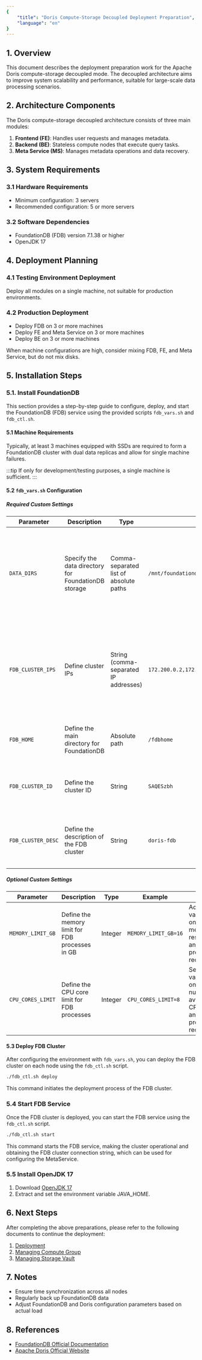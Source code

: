 ```yaml
---
{
    "title": "Doris Compute-Storage Decoupled Deployment Preparation",
    "language": "en"
}
---
```


<!--
Licensed to the Apache Software Foundation (ASF) under one
or more contributor license agreements.  See the NOTICE file
distributed with this work for additional information
regarding copyright ownership.  The ASF licenses this file
to you under the Apache License, Version 2.0 (the
"License"); you may not use this file except in compliance
with the License.  You may obtain a copy of the License at

  http://www.apache.org/licenses/LICENSE-2.0

Unless required by applicable law or agreed to in writing,
software distributed under the License is distributed on an
"AS IS" BASIS, WITHOUT WARRANTIES OR CONDITIONS OF ANY
KIND, either express or implied.  See the License for the
specific language governing permissions and limitations
under the License.
-->

## 1. Overview

This document describes the deployment preparation work for the Apache Doris compute-storage decoupled mode. The decoupled architecture aims to improve system scalability and performance, suitable for large-scale data processing scenarios.

## 2. Architecture Components

The Doris compute-storage decoupled architecture consists of three main modules:

1. **Frontend (FE)**: Handles user requests and manages metadata.
2. **Backend (BE)**: Stateless compute nodes that execute query tasks.
3. **Meta Service (MS)**: Manages metadata operations and data recovery.

## 3. System Requirements

### 3.1 Hardware Requirements

- Minimum configuration: 3 servers
- Recommended configuration: 5 or more servers

### 3.2 Software Dependencies

- FoundationDB (FDB) version 7.1.38 or higher
- OpenJDK 17

## 4. Deployment Planning

### 4.1 Testing Environment Deployment

Deploy all modules on a single machine, not suitable for production environments.

### 4.2 Production Deployment

- Deploy FDB on 3 or more machines
- Deploy FE and Meta Service on 3 or more machines
- Deploy BE on 3 or more machines

When machine configurations are high, consider mixing FDB, FE, and Meta Service, but do not mix disks.

## 5. Installation Steps

### 5.1. Install FoundationDB

This section provides a step-by-step guide to configure, deploy, and start the FoundationDB (FDB) service using the provided scripts `fdb_vars.sh` and `fdb_ctl.sh`.

#### 5.1 Machine Requirements

Typically, at least 3 machines equipped with SSDs are required to form a FoundationDB cluster with dual data replicas and allow for single machine failures.

:::tip
If only for development/testing purposes, a single machine is sufficient.
:::

#### 5.2 `fdb_vars.sh` Configuration

##### Required Custom Settings

| Parameter | Description | Type | Example | Notes |
|-----------|-------------|------|---------|-------|
| `DATA_DIRS` | Specify the data directory for FoundationDB storage | Comma-separated list of absolute paths | `/mnt/foundationdb/data1,/mnt/foundationdb/data2,/mnt/foundationdb/data3` | - Ensure directories are created before running the script<br>- SSD and separate directories are recommended for production environments |
| `FDB_CLUSTER_IPS` | Define cluster IPs | String (comma-separated IP addresses) | `172.200.0.2,172.200.0.3,172.200.0.4` | - At least 3 IP addresses for production clusters<br>- The first IP will be used as the coordinator<br>- For high availability, place machines in different racks |
| `FDB_HOME` | Define the main directory for FoundationDB | Absolute path | `/fdbhome` | - Default path is /fdbhome<br>- Ensure this path is absolute |
| `FDB_CLUSTER_ID` | Define the cluster ID | String | `SAQESzbh` | - Each cluster ID must be unique<br>- Can be generated using `mktemp -u XXXXXXXX` |
| `FDB_CLUSTER_DESC` | Define the description of the FDB cluster | String | `doris-fdb` | - It is recommended to change this to something meaningful for the deployment |

##### Optional Custom Settings

| Parameter | Description | Type | Example | Notes |
|-----------|-------------|------|---------|-------|
| `MEMORY_LIMIT_GB` | Define the memory limit for FDB processes in GB | Integer | `MEMORY_LIMIT_GB=16` | Adjust this value based on available memory resources and FDB process requirements |
| `CPU_CORES_LIMIT` | Define the CPU core limit for FDB processes | Integer | `CPU_CORES_LIMIT=8` | Set this value based on the number of available CPU cores and FDB process requirements |

#### 5.3 Deploy FDB Cluster

After configuring the environment with `fdb_vars.sh`, you can deploy the FDB cluster on each node using the `fdb_ctl.sh` script.

```bash
./fdb_ctl.sh deploy
```

This command initiates the deployment process of the FDB cluster.

### 5.4 Start FDB Service

Once the FDB cluster is deployed, you can start the FDB service using the `fdb_ctl.sh` script.

```bash
./fdb_ctl.sh start
```

This command starts the FDB service, making the cluster operational and obtaining the FDB cluster connection string, which can be used for configuring the MetaService.

### 5.5 Install OpenJDK 17

1. Download [OpenJDK 17](https://download.java.net/java/GA/jdk17.0.1/2a2082e5a09d4267845be086888add4f/12/GPL/openjdk-17.0.1_linux-x64_bin.tar.gz)
2. Extract and set the environment variable JAVA_HOME.

## 6. Next Steps

After completing the above preparations, please refer to the following documents to continue the deployment:

1. [Deployment](./compilation-and-deployment.md)
2. [Managing Compute Group](./managing-compute-cluster.md)
3. [Managing Storage Vault](./manaing-storage-vault.md)

## 7. Notes

- Ensure time synchronization across all nodes
- Regularly back up FoundationDB data
- Adjust FoundationDB and Doris configuration parameters based on actual load

## 8. References

- [FoundationDB Official Documentation](https://apple.github.io/foundationdb/index.html)
- [Apache Doris Official Website](https://doris.apache.org/)
